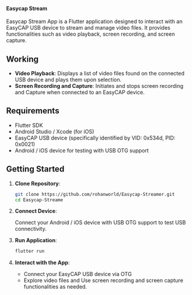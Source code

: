 #### Easycap Stream

Easycap Stream App is a Flutter application designed to interact with an EasyCAP USB device to stream and manage video files. It provides functionalities such as video playback, screen recording, and screen capture.

## Working
- **Video Playback**: Displays a list of video files found on the connected USB device and plays them upon selection.
- **Screen Recording and  Capture**: Initiates and stops screen recording and Capture when connected to an EasyCAP device.

## Requirements

- Flutter SDK
- Android Studio / Xcode (for iOS)
- EasyCAP USB device (specifically identified by VID: 0x534d, PID: 0x0021)
- Android / iOS device for testing with USB OTG support

## Getting Started

1. **Clone Repository**:

   ```bash
   git clone https://github.com/rohanworld/Easycap-Streamer.git
   cd Easycap-Streame
   ```

3. **Connect Device**:

   Connect your Android / iOS device with USB OTG support to test USB connectivity.

4. **Run Application**:

   ```bash
   flutter run
   ```

5. **Interact with the App**:

   - Connect your EasyCAP USB device via OTG
   - Explore video files and Use screen recording and screen capture functionalities as needed.
